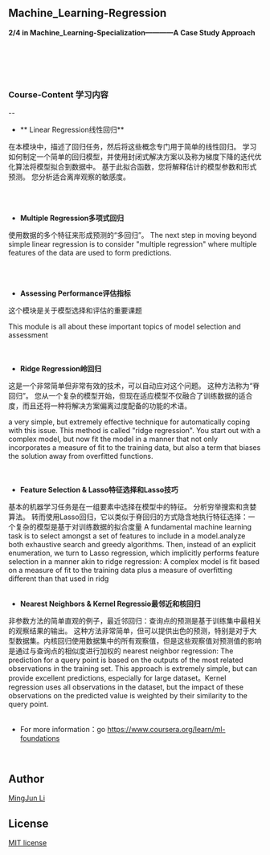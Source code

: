 
## Machine_Learning-Regression
**2/4 in Machine_Learning-Specialization————A Case Study Approach**

<br /> <br />
---
### Course-Content 学习内容
--
* ** Linear Regression线性回归**

在本模块中，描述了回归任务，然后将这些概念专门用于简单的线性回归。 学习如何制定一个简单的回归模型，并使用封闭式解决方案以及称为梯度下降的迭代优化算法将模型拟合到数据中。 基于此拟合函数，您将解释估计的模型参数和形式预测。 您分析适合离岸观察的敏感度。

<br /> <br />

* **Multiple Regression多项式回归**

使用数据的多个特征来形成预测的“多回归”。
The next step in moving beyond simple linear regression is to consider "multiple regression" where multiple features of the data are used to form predictions.

 <br /> <br />

* **Assessing Performance评估指标**

这个模块是关于模型选择和评估的重要课题

This module is all about these important topics of model selection and assessment     
 <br /> <br />

* **Ridge Regression岭回归**

这是一个非常简单但非常有效的技术，可以自动应对这个问题。 这种方法称为“脊回归”。 您从一个复杂的模型开始，但现在适应模型不仅融合了训练数据的适合度，而且还将一种将解决方案偏离过度配备的功能的术语。

 a very simple, but extremely effective technique for automatically coping with this issue. This method is called "ridge regression". You start out with a complex model, but now fit the model in a manner that not only incorporates a measure of fit to the training data, but also a term that biases the solution away from overfitted functions.     
 <br /> <br />

* **Feature Selection & Lasso特征选择和Lasso技巧**

基本的机器学习任务是在一组要素中选择在模型中的特征。 分析穷举搜索和贪婪算法。 转而使用Lasso回归，它以类似于脊回归的方式隐含地执行特征选择：一个复杂的模型是基于对训练数据的拟合度量
A fundamental machine learning task is to select amongst a set of features to include in a model.analyze both exhaustive search and greedy algorithms. Then, instead of an explicit enumeration, we turn to Lasso regression, which implicitly performs feature selection in a manner akin to ridge regression: A complex model is fit based on a measure of fit to the training data plus a measure of overfitting different than that used in ridg
 <br /> <br />
 
 * **Nearest Neighbors & Kernel Regressio最邻近和核回归**

非参数方法的简单直观的例子，最近邻回归：查询点的预测是基于训练集中最相关的观察结果的输出。 这种方法非常简单，但可以提供出色的预测，特别是对于大型数据集。内核回归使用数据集中的所有观察值，但是这些观察值对预测值的影响是通过与查询点的相似度进行加权的
nearest neighbor regression: The prediction for a query point is based on the outputs of the most related observations in the training set. This approach is extremely simple, but can provide excellent predictions, especially for large dataset。Kernel regression uses all observations in the dataset, but the impact of these observations on the predicted value is weighted by their similarity to the query point.
 <br /> <br />

* For more information：go https://www.coursera.org/learn/ml-foundations
 <br />

## Author
[MingJun Li](https://github.com/littlewizardLI)

## License
[MIT license](https://github.com/littlewizardLI/LICENSE)

